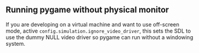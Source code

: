 
## Running pygame without physical monitor
If you are developing on a virtual machine and want to use off-screen mode, active 
`config.simulation.ignore_video_driver`, this sets the SDL to use the dummy NULL video driver so pygame can run 
without a windowing system.
